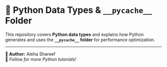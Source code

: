 # 🚀 Python Data Types & `__pycache__` Folder

This repository covers **Python data types** and explains how Python generates and uses the **`__pycache__` folder** for performance optimization.

---

**👤 Author:** Aleha Shareef  
📌 *Follow for more Python tutorials!*

